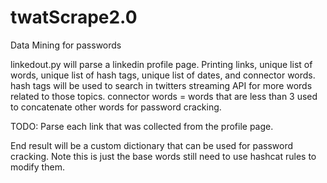 # twatScrape2.0
Data Mining for passwords

linkedout.py will parse a linkedin profile page. Printing links, unique list of words, unique list of hash tags, unique list of dates, and connector words.
hash tags will be used to search in twitters streaming API for more words related to those topics. 
connector words = words that are less than 3 used to concatenate other words for password cracking. 

TODO: Parse each link that was collected from the profile page. 


End result will be a custom dictionary that can be used for password cracking. Note this is just the base words still need to use hashcat rules to modify them.


